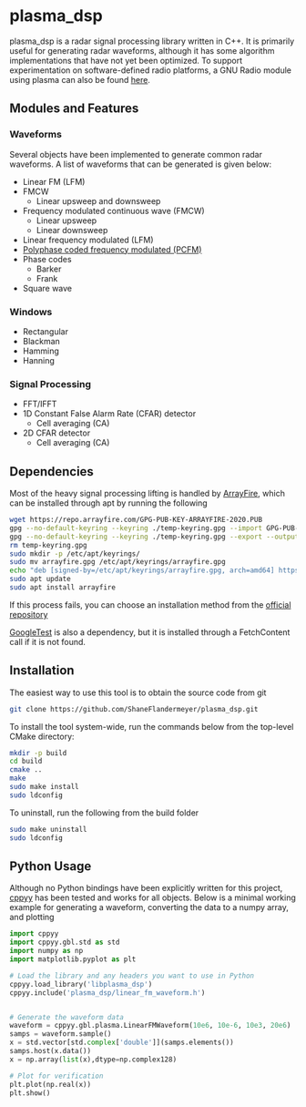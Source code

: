 # plasma_dsp

plasma_dsp is a radar signal processing library written in C++. It is primarily
useful for generating radar waveforms, although it has some algorithm
implementations that have not yet been optimized. To support experimentation on
software-defined radio platforms, a GNU Radio module using plasma can also be
found [here](https://github.com/ShaneFlandermeyer/gr-plasma).

## Modules and Features

### Waveforms

Several objects have been implemented to generate common radar waveforms. A list
of waveforms that can be generated is given below:

- Linear FM (LFM)
- FMCW
  - Linear upsweep and downsweep
- Frequency modulated continuous wave (FMCW)
  - Linear upsweep
  - Linear downsweep
- Linear frequency modulated (LFM)
- [Polyphase coded frequency modulated (PCFM)](https://ieeexplore.ieee.org/document/6965769)
- Phase codes
  - Barker
  - Frank
- Square wave

### Windows

- Rectangular
- Blackman
- Hamming
- Hanning

### Signal Processing

- FFT/IFFT
- 1D Constant False Alarm Rate (CFAR) detector
  - Cell averaging (CA)
- 2D CFAR detector
  - Cell averaging (CA)


## Dependencies

Most of the heavy signal processing lifting is handled by
[ArrayFire](https://arrayfire.com/), which can be installed through apt by
running the following

```bash
wget https://repo.arrayfire.com/GPG-PUB-KEY-ARRAYFIRE-2020.PUB
gpg --no-default-keyring --keyring ./temp-keyring.gpg --import GPG-PUB-KEY-ARRAYFIRE-2020.PUB
gpg --no-default-keyring --keyring ./temp-keyring.gpg --export --output arrayfire.gpg
rm temp-keyring.gpg
sudo mkdir -p /etc/apt/keyrings/
sudo mv arrayfire.gpg /etc/apt/keyrings/arrayfire.gpg
echo "deb [signed-by=/etc/apt/keyrings/arrayfire.gpg, arch=amd64] https://repo.arrayfire.com/debian all main" | sudo tee -a /etc/apt/sources.list.d/arrayfire.list
sudo apt update
sudo apt install arrayfire
```

If this process fails, you can choose an installation method from the [official
repository](https://github.com/arrayfire/arrayfire/wiki/Getting-ArrayFire)

[GoogleTest](https://github.com/google/googletest) is also a dependency, but it
is installed through a FetchContent call if it is not found.

## Installation

The easiest way to use this tool is to obtain the source code from git

```bash
git clone https://github.com/ShaneFlandermeyer/plasma_dsp.git
```


To install the tool system-wide, run the commands below
from the top-level CMake directory:

```bash
mkdir -p build
cd build
cmake ..
make
sudo make install
sudo ldconfig
```

To uninstall, run the following from the build folder

```bash
sudo make uninstall
sudo ldconfig
```

## Python Usage
Although no Python bindings have been explicitly written for this project,
[cppyy](https://cppyy.readthedocs.io/en/latest/index.html) has been tested and
works for all objects. Below is a minimal working example for generating a
waveform, converting the data to a numpy array, and plotting

```python
import cppyy
import cppyy.gbl.std as std
import numpy as np
import matplotlib.pyplot as plt

# Load the library and any headers you want to use in Python
cppyy.load_library('libplasma_dsp')
cppyy.include('plasma_dsp/linear_fm_waveform.h')


# Generate the waveform data
waveform = cppyy.gbl.plasma.LinearFMWaveform(10e6, 10e-6, 10e3, 20e6)
samps = waveform.sample()
x = std.vector[std.complex['double']](samps.elements())
samps.host(x.data())
x = np.array(list(x),dtype=np.complex128)

# Plot for verification
plt.plot(np.real(x))
plt.show()
```
